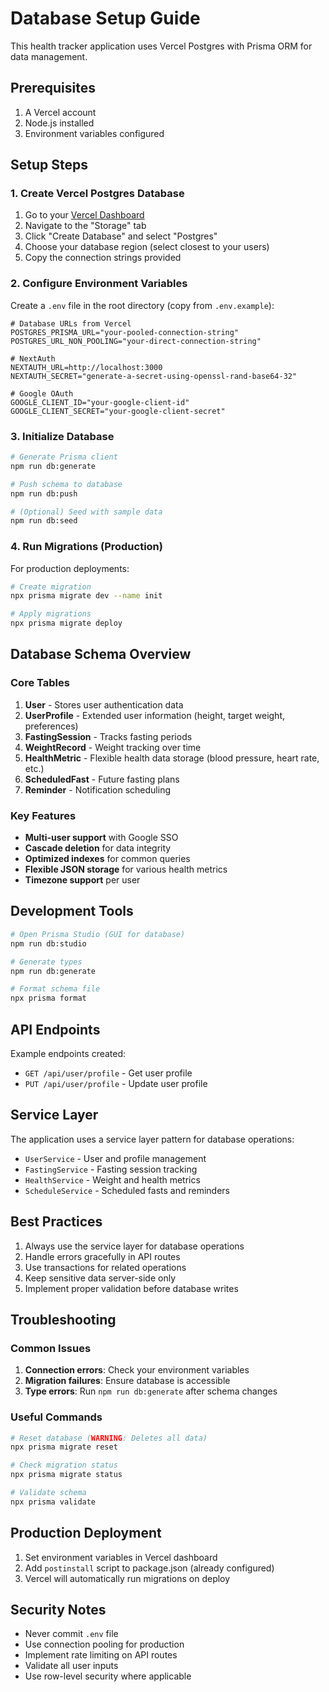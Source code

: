 # Database Setup Guide

This health tracker application uses Vercel Postgres with Prisma ORM for data management.

## Prerequisites

1. A Vercel account
2. Node.js installed
3. Environment variables configured

## Setup Steps

### 1. Create Vercel Postgres Database

1. Go to your [Vercel Dashboard](https://vercel.com/dashboard)
2. Navigate to the "Storage" tab
3. Click "Create Database" and select "Postgres"
4. Choose your database region (select closest to your users)
5. Copy the connection strings provided

### 2. Configure Environment Variables

Create a `.env` file in the root directory (copy from `.env.example`):

```env
# Database URLs from Vercel
POSTGRES_PRISMA_URL="your-pooled-connection-string"
POSTGRES_URL_NON_POOLING="your-direct-connection-string"

# NextAuth
NEXTAUTH_URL=http://localhost:3000
NEXTAUTH_SECRET="generate-a-secret-using-openssl-rand-base64-32"

# Google OAuth
GOOGLE_CLIENT_ID="your-google-client-id"
GOOGLE_CLIENT_SECRET="your-google-client-secret"
```

### 3. Initialize Database

```bash
# Generate Prisma client
npm run db:generate

# Push schema to database
npm run db:push

# (Optional) Seed with sample data
npm run db:seed
```

### 4. Run Migrations (Production)

For production deployments:

```bash
# Create migration
npx prisma migrate dev --name init

# Apply migrations
npx prisma migrate deploy
```

## Database Schema Overview

### Core Tables

1. **User** - Stores user authentication data
2. **UserProfile** - Extended user information (height, target weight, preferences)
3. **FastingSession** - Tracks fasting periods
4. **WeightRecord** - Weight tracking over time
5. **HealthMetric** - Flexible health data storage (blood pressure, heart rate, etc.)
6. **ScheduledFast** - Future fasting plans
7. **Reminder** - Notification scheduling

### Key Features

- **Multi-user support** with Google SSO
- **Cascade deletion** for data integrity
- **Optimized indexes** for common queries
- **Flexible JSON storage** for various health metrics
- **Timezone support** per user

## Development Tools

```bash
# Open Prisma Studio (GUI for database)
npm run db:studio

# Generate types
npm run db:generate

# Format schema file
npx prisma format
```

## API Endpoints

Example endpoints created:

- `GET /api/user/profile` - Get user profile
- `PUT /api/user/profile` - Update user profile

## Service Layer

The application uses a service layer pattern for database operations:

- `UserService` - User and profile management
- `FastingService` - Fasting session tracking
- `HealthService` - Weight and health metrics
- `ScheduleService` - Scheduled fasts and reminders

## Best Practices

1. Always use the service layer for database operations
2. Handle errors gracefully in API routes
3. Use transactions for related operations
4. Keep sensitive data server-side only
5. Implement proper validation before database writes

## Troubleshooting

### Common Issues

1. **Connection errors**: Check your environment variables
2. **Migration failures**: Ensure database is accessible
3. **Type errors**: Run `npm run db:generate` after schema changes

### Useful Commands

```bash
# Reset database (WARNING: Deletes all data)
npx prisma migrate reset

# Check migration status
npx prisma migrate status

# Validate schema
npx prisma validate
```

## Production Deployment

1. Set environment variables in Vercel dashboard
2. Add `postinstall` script to package.json (already configured)
3. Vercel will automatically run migrations on deploy

## Security Notes

- Never commit `.env` file
- Use connection pooling for production
- Implement rate limiting on API routes
- Validate all user inputs
- Use row-level security where applicable